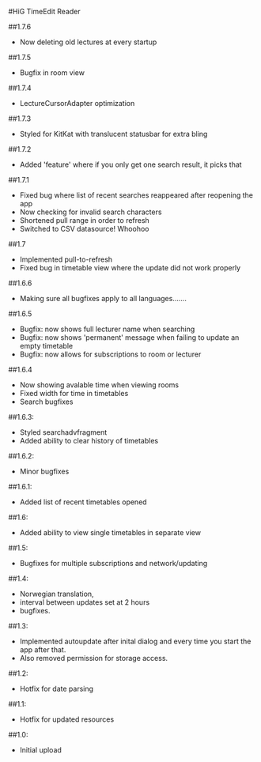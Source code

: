 #HiG TimeEdit Reader

##1.7.6
* Now deleting old lectures at every startup

##1.7.5
* Bugfix in room view

##1.7.4
* LectureCursorAdapter optimization

##1.7.3
* Styled for KitKat with translucent statusbar for extra bling

##1.7.2
* Added 'feature' where if you only get one search result, it picks that

##1.7.1
* Fixed bug where list of recent searches reappeared after reopening the app
* Now checking for invalid search characters
* Shortened pull range in order to refresh
* Switched to CSV datasource! Whoohoo

##1.7
* Implemented pull-to-refresh
* Fixed bug in timetable view where the update did not work properly

##1.6.6
* Making sure all bugfixes apply to all languages.......

##1.6.5
* Bugfix: now shows full lecturer name when searching
* Bugfix: now shows 'permanent' message when failing to update an empty timetable
* Bugfix: now allows for subscriptions to room or lecturer

##1.6.4
* Now showing avalable time when viewing rooms
* Fixed width for time in timetables
* Search bugfixes

##1.6.3:
* Styled searchadvfragment
* Added ability to clear history of timetables

##1.6.2:
* Minor bugfixes

##1.6.1:
* Added list of recent timetables opened

##1.6:
* Added ability to view single timetables in separate view

##1.5: 
* Bugfixes for multiple subscriptions and network/updating

##1.4: 
* Norwegian translation,
* interval between updates set at 2 hours 
* bugfixes.

##1.3: 
* Implemented autoupdate after inital dialog and every time you start the app after that. 
* Also removed permission for storage access.

##1.2: 
* Hotfix for date parsing

##1.1: 
* Hotfix for updated resources

##1.0: 
* Initial upload